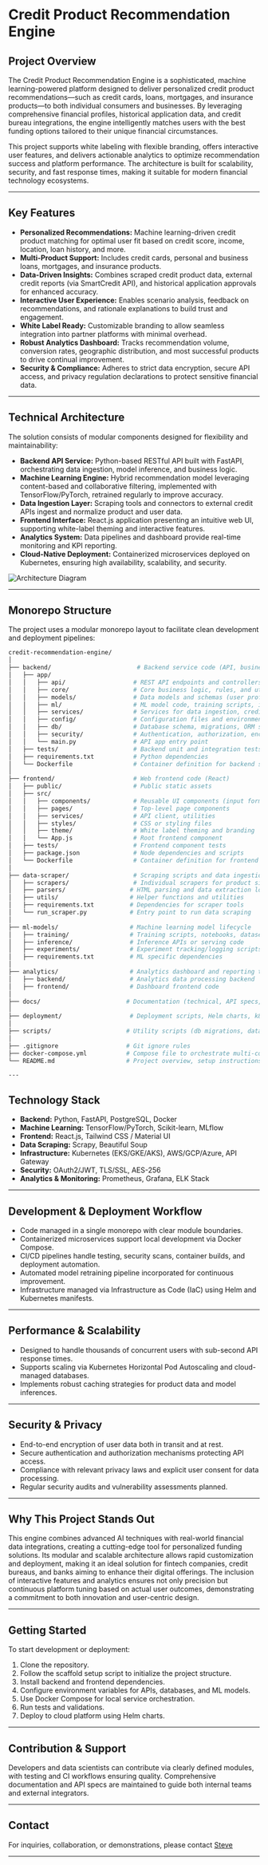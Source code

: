 # Credit Product Recommendation Engine

## Project Overview

The Credit Product Recommendation Engine is a sophisticated, machine learning-powered platform designed to deliver personalized credit product recommendations—such as credit cards, loans, mortgages, and insurance products—to both individual consumers and businesses. By leveraging comprehensive financial profiles, historical application data, and credit bureau integrations, the engine intelligently matches users with the best funding options tailored to their unique financial circumstances.

This project supports white labeling with flexible branding, offers interactive user features, and delivers actionable analytics to optimize recommendation success and platform performance. The architecture is built for scalability, security, and fast response times, making it suitable for modern financial technology ecosystems.

---

## Key Features

- **Personalized Recommendations:** Machine learning-driven credit product matching for optimal user fit based on credit score, income, location, loan history, and more.
- **Multi-Product Support:** Includes credit cards, personal and business loans, mortgages, and insurance products.
- **Data-Driven Insights:** Combines scraped credit product data, external credit reports (via SmartCredit API), and historical application approvals for enhanced accuracy.
- **Interactive User Experience:** Enables scenario analysis, feedback on recommendations, and rationale explanations to build trust and engagement.
- **White Label Ready:** Customizable branding to allow seamless integration into partner platforms with minimal overhead.
- **Robust Analytics Dashboard:** Tracks recommendation volume, conversion rates, geographic distribution, and most successful products to drive continual improvement.
- **Security & Compliance:** Adheres to strict data encryption, secure API access, and privacy regulation declarations to protect sensitive financial data.

---

## Technical Architecture

The solution consists of modular components designed for flexibility and maintainability:

- **Backend API Service:** Python-based RESTful API built with FastAPI, orchestrating data ingestion, model inference, and business logic.
- **Machine Learning Engine:** Hybrid recommendation model leveraging content-based and collaborative filtering, implemented with TensorFlow/PyTorch, retrained regularly to improve accuracy.
- **Data Ingestion Layer:** Scraping tools and connectors to external credit APIs ingest and normalize product and user data.
- **Frontend Interface:** React.js application presenting an intuitive web UI, supporting white-label theming and interactive features.
- **Analytics System:** Data pipelines and dashboard provide real-time monitoring and KPI reporting.
- **Cloud-Native Deployment:** Containerized microservices deployed on Kubernetes, ensuring high availability, scalability, and security.

![Architecture Diagram](credit_recommendation_architecture.png)

---

## Monorepo Structure

The project uses a modular monorepo layout to facilitate clean development and deployment pipelines:

```bash
credit-recommendation-engine/
│
├── backend/                        # Backend service code (API, business logic, ML model integration)
│   ├── app/
│   │   ├── api/                   # REST API endpoints and controllers
│   │   ├── core/                  # Core business logic, rules, and utilities
│   │   ├── models/                # Data models and schemas (user profiles, products, recommendations)
│   │   ├── ml/                    # ML model code, training scripts, inference logic
│   │   ├── services/              # Services for data ingestion, credit report integration, scraping
│   │   ├── config/                # Configuration files and environment variables
│   │   ├── db/                    # Database schema, migrations, ORM setup
│   │   ├── security/              # Authentication, authorization, encryption utilities
│   │   └── main.py                # API app entry point
│   ├── tests/                     # Backend unit and integration tests
│   ├── requirements.txt           # Python dependencies
│   └── Dockerfile                 # Container definition for backend service
│
├── frontend/                      # Web frontend code (React)
│   ├── public/                    # Public static assets
│   ├── src/
│   │   ├── components/            # Reusable UI components (input forms, results display, etc.)
│   │   ├── pages/                 # Top-level page components
│   │   ├── services/              # API client, utilities
│   │   ├── styles/                # CSS or styling files
│   │   ├── theme/                 # White label theming and branding
│   │   └── App.js                 # Root frontend component
│   ├── tests/                     # Frontend component tests
│   ├── package.json               # Node dependencies and scripts
│   └── Dockerfile                 # Container definition for frontend service
│
├── data-scraper/                  # Scraping scripts and data ingestion tools
│   ├── scrapers/                  # Individual scrapers for product sites
│   ├── parsers/                  # HTML parsing and data extraction logic
│   ├── utils/                    # Helper functions and utilities
│   ├── requirements.txt          # Dependencies for scraper tools
│   └── run_scraper.py            # Entry point to run data scraping
│
├── ml-models/                    # Machine learning model lifecycle
│   ├── training/                 # Training scripts, notebooks, datasets
│   ├── inference/                # Inference APIs or serving code
│   ├── experiments/              # Experiment tracking/logging scripts
│   ├── requirements.txt          # ML specific dependencies
│
├── analytics/                    # Analytics dashboard and reporting tools
│   ├── backend/                  # Analytics data processing backend
│   ├── frontend/                 # Dashboard frontend code
│
├── docs/                        # Documentation (technical, API specs, architectural diagrams)
│
├── deployment/                   # Deployment scripts, Helm charts, k8s manifests
│
├── scripts/                     # Utility scripts (db migrations, data backups, testing helpers)
│
├── .gitignore                   # Git ignore rules
├── docker-compose.yml           # Compose file to orchestrate multi-container apps locally
└── README.md                    # Project overview, setup instructions

---
```

## Technology Stack

- **Backend:** Python, FastAPI, PostgreSQL, Docker
- **Machine Learning:** TensorFlow/PyTorch, Scikit-learn, MLflow
- **Frontend:** React.js, Tailwind CSS / Material UI
- **Data Scraping:** Scrapy, Beautiful Soup
- **Infrastructure:** Kubernetes (EKS/GKE/AKS), AWS/GCP/Azure, API Gateway
- **Security:** OAuth2/JWT, TLS/SSL, AES-256
- **Analytics & Monitoring:** Prometheus, Grafana, ELK Stack

---

## Development & Deployment Workflow

- Code managed in a single monorepo with clear module boundaries.
- Containerized microservices support local development via Docker Compose.
- CI/CD pipelines handle testing, security scans, container builds, and deployment automation.
- Automated model retraining pipeline incorporated for continuous improvement.
- Infrastructure managed via Infrastructure as Code (IaC) using Helm and Kubernetes manifests.

---

## Performance & Scalability

- Designed to handle thousands of concurrent users with sub-second API response times.
- Supports scaling via Kubernetes Horizontal Pod Autoscaling and cloud-managed databases.
- Implements robust caching strategies for product data and model inferences.

---

## Security & Privacy

- End-to-end encryption of user data both in transit and at rest.
- Secure authentication and authorization mechanisms protecting API access.
- Compliance with relevant privacy laws and explicit user consent for data processing.
- Regular security audits and vulnerability assessments planned.

---

## Why This Project Stands Out

This engine combines advanced AI techniques with real-world financial data integrations, creating a cutting-edge tool for personalized funding solutions. Its modular and scalable architecture allows rapid customization and deployment, making it an ideal solution for fintech companies, credit bureaus, and banks aiming to enhance their digital offerings. The inclusion of interactive features and analytics ensures not only precision but continuous platform tuning based on actual user outcomes, demonstrating a commitment to both innovation and user-centric design.

---

## Getting Started

To start development or deployment:

1. Clone the repository.
2. Follow the scaffold setup script to initialize the project structure.
3. Install backend and frontend dependencies.
4. Configure environment variables for APIs, databases, and ML models.
5. Use Docker Compose for local service orchestration.
6. Run tests and validations.
7. Deploy to cloud platform using Helm charts.

---

## Contribution & Support

Developers and data scientists can contribute via clearly defined modules, with testing and CI workflows ensuring quality. Comprehensive documentation and API specs are maintained to guide both internal teams and external integrators.

---

## Contact

For inquiries, collaboration, or demonstrations, please contact [Steve](mailto:stephengachoka57@gmail.com)

---
